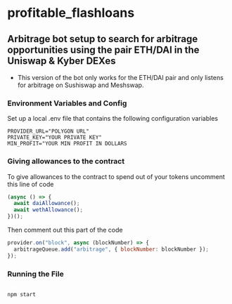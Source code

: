 # profitable_flashloans

## Arbitrage bot setup to search for arbitrage opportunities using the pair ETH/DAI in the Uniswap & Kyber DEXes

- This version of the bot only works for the ETH/DAI pair and only listens for arbitrage on Sushiswap and Meshswap.

### Environment Variables and Config

Set up a local .env file that contains the following configuration variables

```
PROVIDER_URL="POLYGON URL"
PRIVATE_KEY="YOUR PRIVATE KEY"
MIN_PROFIT="YOUR MIN PROFIT IN DOLLARS
```

### Giving allowances to the contract

To give allowances to the contract to spend out of your tokens uncomment this line of code

```js
(async () => {
  await daiAllowance();
  await wethAllowance();
})();
```

Then comment out this part of the code

```js
provider.on("block", async (blockNumber) => {
  arbitrageQueue.add("arbitrage", { blockNumber: blockNumber });
});
```

### Running the File

```

npm start

```
